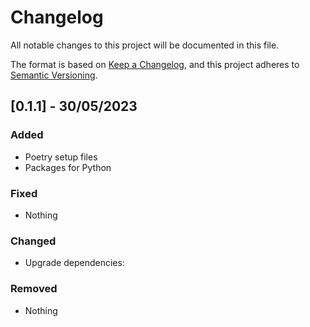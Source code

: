 # Changelog

All notable changes to this project will be documented in this file.

The format is based on [Keep a Changelog](https://keepachangelog.com/en/1.0.0/),
and this project adheres to [Semantic Versioning](https://semver.org/spec/v2.0.0.html).

## [0.1.1] - 30/05/2023

### Added

- Poetry setup files
- Packages for Python

### Fixed

- Nothing

### Changed

- Upgrade dependencies: 

### Removed

- Nothing
